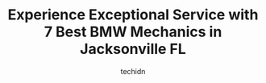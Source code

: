 ---
layout: ampstory
image: https://images.unsplash.com/photo-1602343231320-87c11b1adcda?ixlib=rb-4.0.3&ixid=MnwxMjA3fDB8MHxwaG90by1wYWdlfHx8fGVufDB8fHx8&auto=format&fit=crop&w=640&h=853&q=80
author: techidn
featured: false
description: Entrust your vehicle to the 7 best BMW Mechanic in Jacksonville FL, USA and experience the difference they can make. With their extensive knowledge, state-of-the-art facilities, and commitme
title: Experience Exceptional Service with 7 Best BMW Mechanics in Jacksonville FL
cover:
   title: Experience Exceptional Service with 7 Best BMW Mechanics in Jacksonville FL
   subtitle: Rickpate
   background: https://images.unsplash.com/photo-1602343231320-87c11b1adcda?ixlib=rb-4.0.3&ixid=MnwxMjA3fDB8MHxwaG90by1wYWdlfHx8fGVufDB8fHx8&auto=format&fit=crop&w=640&h=853&q=80

pages: 
 - layout: thirds
   top: <h1>#1 Tom Bush BMW Orange Park</h1>
   bottom: "<p>This was by far the best and easiest transaction we have ever had at a car dealership (and we have been all over the place). Our salesman, Sonny Panjevic, was superb from</p>"
   background: https://www.knot35.com/toplist/wp-content/uploads/2023/06/best-bmw-mechanic-1-in-jacksonville-fl-1685831400.jpeg
   backgroundblur: true
 - layout: thirds
   top: <h1>#2 Tom Bush BMW Orange Park Service</h1>
   bottom: "<p>6914 Blanding Blvd, Jacksonville, FL 32244, United States</p>"
   background: https://www.knot35.com/toplist/wp-content/uploads/2023/06/best-bmw-mechanic-2-in-jacksonville-fl-1685831400.jpeg
   cta:
      link: https://www.knot35.com/toplist/experience-exceptional-service-with-7-best-bmw-mechanics-in-jacksonville-fl/
      text: Experience Exceptional Service with 7 Best BMW Mechanics in Jacksonville FL
 - layout: thirds
   top: <h1>#3 Bavarian Rennsport</h1>
   bottom: "<p>2027 Mayport Rd, Jacksonville, FL 32233, United States</p>"
   background: https://www.knot35.com/toplist/wp-content/uploads/2023/06/best-bmw-mechanic-3-in-jacksonville-fl-1685831401.jpeg
   cta:
      link: https://www.knot35.com/toplist/experience-exceptional-service-with-7-best-bmw-mechanics-in-jacksonville-fl/
      text: Experience Exceptional Service with 7 Best BMW Mechanics in Jacksonville FL
 - layout: thirds
   top: <h1>#4 Argos European Car Care LLC</h1>
   bottom: "<p>14600 Duval Pl W #43, Jacksonville, FL 32218, United States</p>"
   background: https://images.unsplash.com/photo-1546497974-b213c9efb599?ixlib=rb-4.0.3&ixid=MnwxMjA3fDB8MHxwaG90by1wYWdlfHx8fGVufDB8fHx8&auto=format&fit=crop&w=640&h=853&q=80
   cta:
      link: https://www.knot35.com/toplist/experience-exceptional-service-with-7-best-bmw-mechanics-in-jacksonville-fl/
      text: Experience Exceptional Service with 7 Best BMW Mechanics in Jacksonville FL
 - layout: thirds
   top: <h1>#5 Carroll Autowerks</h1>
   bottom: "<p>9751 Mining Dr #2, Jacksonville, FL 32257, United States</p>"
   background: https://images.unsplash.com/photo-1484589065579-248aad0d8b13?ixlib=rb-4.0.3&ixid=MnwxMjA3fDB8MHxwaG90by1wYWdlfHx8fGVufDB8fHx8&auto=format&fit=crop&w=640&h=853&q=80
   cta:
      link: https://www.knot35.com/toplist/experience-exceptional-service-with-7-best-bmw-mechanics-in-jacksonville-fl/
      text: Experience Exceptional Service with 7 Best BMW Mechanics in Jacksonville FL
 - layout: thirds
   top: <h1>#6 DBMW German Auto Repair</h1>
   bottom: "<p>904 9th Ave S, Jacksonville Beach, FL 32250, United States</p>"
   background: https://images.unsplash.com/photo-1567360425618-1594206637d2?ixlib=rb-4.0.3&ixid=MnwxMjA3fDB8MHxwaG90by1wYWdlfHx8fGVufDB8fHx8&auto=format&fit=crop&w=640&h=853&q=80
   cta:
      link: https://www.knot35.com/toplist/experience-exceptional-service-with-7-best-bmw-mechanics-in-jacksonville-fl/
      text: Experience Exceptional Service with 7 Best BMW Mechanics in Jacksonville FL
 - layout: thirds
   top: <h1>#7 Sams Automotive</h1>
   bottom: "<p>1948 Parental Home Rd #1, Jacksonville, FL 32216, United States</p>"
   background: https://images.unsplash.com/photo-1632260260864-caf7fde5ec36?ixlib=rb-4.0.3&ixid=MnwxMjA3fDB8MHxwaG90by1wYWdlfHx8fGVufDB8fHx8&auto=format&fit=crop&w=640&h=853&q=80
   cta:
      link: https://www.knot35.com/toplist/experience-exceptional-service-with-7-best-bmw-mechanics-in-jacksonville-fl/
      text: Experience Exceptional Service with 7 Best BMW Mechanics in Jacksonville FL
 - layout: thirds
   middle: Continue reading...
   background: https://images.unsplash.com/photo-1524169358666-79f22534bc6e?ixlib=rb-4.0.3&ixid=MnwxMjA3fDB8MHxwaG90by1wYWdlfHx8fGVufDB8fHx8&auto=format&fit=crop&w=640&h=853&q=80
   cta:
      link: https://www.knot35.com/toplist/experience-exceptional-service-with-7-best-bmw-mechanics-in-jacksonville-fl/
      text: Experience Exceptional Service with 7 Best BMW Mechanics in Jacksonville FL
      
---